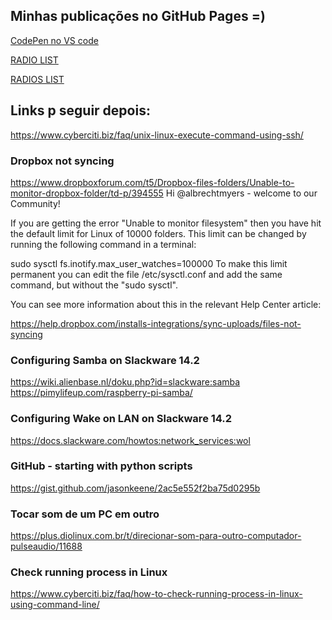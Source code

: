 ## Minhas publicações no GitHub Pages =)


[CodePen no VS code](https://dev.to/rrodrigues345/codepen-no-vs-code-1mcj)

[RADIO LIST](https://github.com/rrodrigues345/rrodrigues345.github.io/blob/main/radios/index.md)

[RADIOS LIST](https://rrodrigues345.github.io/radios/)

## Links p seguir depois:

https://www.cyberciti.biz/faq/unix-linux-execute-command-using-ssh/

### Dropbox  not syncing
https://www.dropboxforum.com/t5/Dropbox-files-folders/Unable-to-monitor-dropbox-folder/td-p/394555
Hi @albrechtmyers - welcome to our Community!

If you are getting the error "Unable to monitor filesystem" then you have hit the default limit for Linux of 10000 folders. This limit can be changed by running the following command in a terminal:

sudo sysctl fs.inotify.max_user_watches=100000
To make this limit permanent you can edit the file /etc/sysctl.conf and add the same command, but without the "sudo sysctl".

You can see more information about this in the relevant Help Center article:

https://help.dropbox.com/installs-integrations/sync-uploads/files-not-syncing 

### Configuring Samba on Slackware 14.2 
https://wiki.alienbase.nl/doku.php?id=slackware:samba
https://pimylifeup.com/raspberry-pi-samba/



### Configuring Wake on LAN on Slackware 14.2
https://docs.slackware.com/howtos:network_services:wol


### GitHub - starting with python scripts
https://gist.github.com/jasonkeene/2ac5e552f2ba75d0295b

### Tocar som de um PC em outro
https://plus.diolinux.com.br/t/direcionar-som-para-outro-computador-pulseaudio/11688

### Check running process in Linux
https://www.cyberciti.biz/faq/how-to-check-running-process-in-linux-using-command-line/
